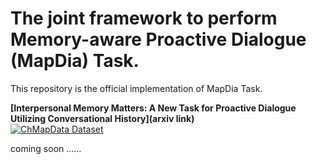 # The joint framework to perform Memory-aware Proactive Dialogue (MapDia) Task.

This repository is the official implementation of MapDia Task.

**[Interpersonal Memory Matters: A New Task for Proactive Dialogue Utilizing Conversational History](arxiv link)**
</br>
[![ChMapData Dataset](https://img.shields.io/badge/%F0%9F%A4%97%20Hugging%20Face-Dataset-violet)](https://huggingface.co/datasets/FrontierLab/ChMap-Data)

coming soon ……



